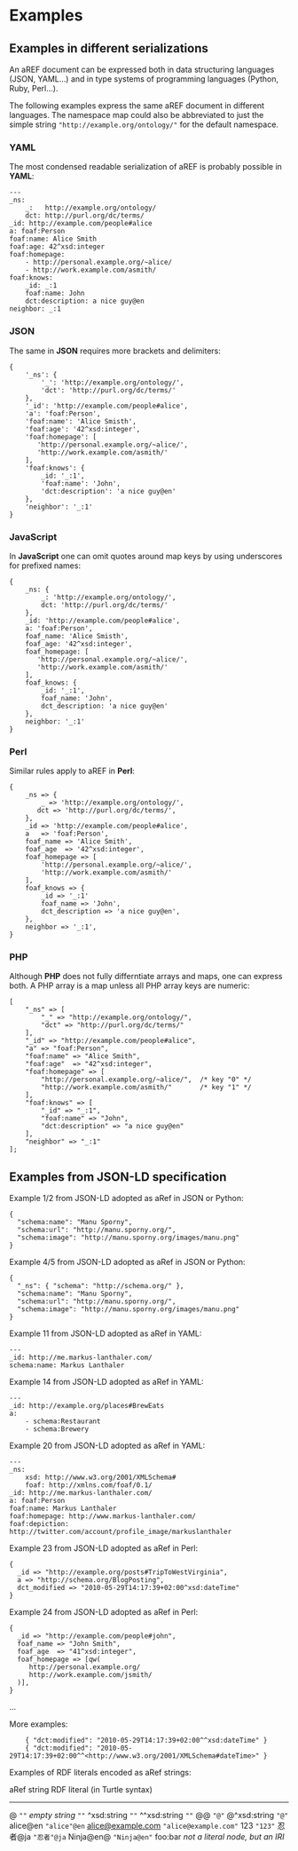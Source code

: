 # Examples

## Examples in different serializations

An aREF document can be expressed both in data structuring languages (JSON,
YAML...) and in type systems of programming languages (Python, Ruby, Perl...).

The following examples express the same aREF document in different languages.
The namespace map could also be abbreviated to just the simple string
`"http://example.org/ontology/"` for the default namespace.

### YAML

The most condensed readable serialization of aREF is probably possible in
**YAML**:

    ---
    _ns: 
        _:   http://example.org/ontology/
        dct: http://purl.org/dc/terms/
    _id: http://example.com/people#alice
    a: foaf:Person
    foaf:name: Alice Smith
    foaf:age: 42^xsd:integer 
    foaf:homepage: 
        - http://personal.example.org/~alice/ 
        - http://work.example.com/asmith/ 
    foaf:knows:
        _id: _:1
        foaf:name: John
        dct:description: a nice guy@en
    neighbor: _:1

### JSON

The same in **JSON** requires more brackets and delimiters:

    { 
        '_ns': { 
            '_': 'http://example.org/ontology/',
            'dct': 'http://purl.org/dc/terms/'
        },
        '_id': 'http://example.com/people#alice',
        'a': 'foaf:Person',
        'foaf:name': 'Alice Smisth',
        'foaf:age': '42^xsd:integer',
        'foaf:homepage': [
           'http://personal.example.org/~alice/',
           'http://work.example.com/asmith/' 
        ],
        'foaf:knows': { 
            _id: '_:1',
            'foaf:name': 'John',
            'dct:description': 'a nice guy@en' 
        },
        'neighbor': '_:1' 
    }

### JavaScript

In **JavaScript** one can omit quotes around map keys by using underscores for
prefixed names:

    { 
        _ns: { 
            _: 'http://example.org/ontology/',
            dct: 'http://purl.org/dc/terms/'
        },
        _id: 'http://example.com/people#alice',
        a: 'foaf:Person',
        foaf_name: 'Alice Smisth',
        foaf_age: '42^xsd:integer',
        foaf_homepage: [
           'http://personal.example.org/~alice/',
           'http://work.example.com/asmith/' 
        ],
        foaf_knows: { 
            _id: '_:1',
            foaf_name: 'John',
            dct_description: 'a nice guy@en' 
        },
        neighbor: '_:1' 
    }

### Perl

Similar rules apply to aREF in **Perl**:

    {
        _ns => {
            _ => 'http://example.org/ontology/',
           dct => 'http://purl.org/dc/terms/',
        },
        _id => 'http://example.com/people#alice',
        a   => 'foaf:Person',
        foaf_name => 'Alice Smith',
        foaf_age  => '42^xsd:integer', 
        foaf_homepage => [
            'http://personal.example.org/~alice/',
            'http://work.example.com/asmith/' 
        ],
        foaf_knows => {
            _id => '_:1'
            foaf_name => 'John',
            dct_description => 'a nice guy@en',
        },
        neighbor => '_:1',
    }

### PHP

Although **PHP** does not fully differntiate arrays and maps, one can express
both. A PHP array is a map unless all PHP array keys are numeric:

    [
        "_ns" => [ 
            "_" => "http://example.org/ontology/",
            "dct" => "http://purl.org/dc/terms/"
        ],
        "_id" => "http://example.com/people#alice",
        "a" => "foaf:Person",
        "foaf:name" => "Alice Smith",
        "foaf:age"  => "42^xsd:integer",
        "foaf:homepage" => [
            "http://personal.example.org/~alice/",  /* key "0" */
            "http://work.example.com/asmith/"       /* key "1" */
        ],
        "foaf:knows" => [
            "_id" => "_:1",
            "foaf:name" => "John",
            "dct:description" => "a nice guy@en"
        ],
        "neighbor" => "_:1"
    ];


## Examples from JSON-LD specification

Example 1/2 from JSON-LD adopted as aRef in JSON or Python:

    {
      "schema:name": "Manu Sporny",
      "schema:url": "http://manu.sporny.org/",
      "schema:image": "http://manu.sporny.org/images/manu.png"
    }

Example 4/5 from JSON-LD adopted as aRef in JSON or Python:

    {
      "_ns": { "schema": "http://schema.org/" },
      "schema:name": "Manu Sporny",
      "schema:url": "http://manu.sporny.org/",
      "schema:image": "http://manu.sporny.org/images/manu.png"
    }

Example 11 from JSON-LD adopted as aRef in YAML:

    ---
    _id: http://me.markus-lanthaler.com/
    schema:name: Markus Lanthaler

Example 14 from JSON-LD adopted as aRef in YAML:

    ---
    _id: http://example.org/places#BrewEats
    a: 
        - schema:Restaurant
        - schema:Brewery

Example 20 from JSON-LD adopted as aRef in YAML:

    ---
    _ns:
        xsd: http://www.w3.org/2001/XMLSchema#
        foaf: http://xmlns.com/foaf/0.1/
    _id: http://me.markus-lanthaler.com/
    a: foaf:Person
    foaf:name: Markus Lanthaler
    foaf:homepage: http://www.markus-lanthaler.com/
    foaf:depiction: http://twitter.com/account/profile_image/markuslanthaler

Example 23 from JSON-LD adopted as aRef in Perl:

    {
      _id => "http://example.org/posts#TripToWestVirginia",
      a => "http://schema.org/BlogPosting",
      dct_modified => "2010-05-29T14:17:39+02:00^xsd:dateTime"
    }

Example 24 from JSON-LD adopted as aRef in Perl:

    {
      _id => "http://example.com/people#john",
      foaf_name => "John Smith",
      foaf_age  => "41^xsd:integer",
      foaf_homepage => [qw(
         http://personal.example.org/
         http://work.example.com/jsmith/
      )],
    }

...

More examples:

        { "dct:modified": "2010-05-29T14:17:39+02:00^^xsd:dateTime" }
        { "dct:modified": "2010-05-29T14:17:39+02:00^^<http://www.w3.org/2001/XMLSchema#dateTime>" }


Examples of RDF literals encoded as aRef strings:

  aRef string         RDF literal (in Turtle syntax)
  ------------------- ----------------------------------
  @                   `""`
  *empty string*      `""`
  \^xsd:string        `""`
  \^\^xsd:string      `""`
  @@                  `"@"`
  @\^xsd:string       `"@"`
  alice@en            `"alice"@en`
  alice@example.com   `"alice@example.com"`
  123                 `"123"`
  忍者@ja             `"忍者"@ja`
  Ninja@en@           `"Ninja@en"`
  foo:bar             *not a literal node, but an IRI*


